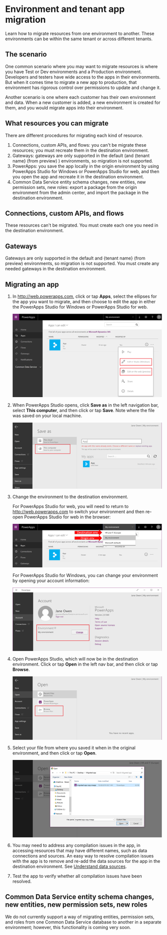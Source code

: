<properties
	pageTitle="How to migrate PowerApps between environments and tenants | Microsoft PowerApps"
	description="How to migrate apps among environments and tenants"
	services=""
	suite="powerapps"
	documentationCenter="na"
	authors="RickSaling"
	manager="anneta"
	editor=""
	tags=""/>

<tags
   ms.service="powerapps"
   ms.devlang="na"
   ms.topic="article"
   ms.tgt_pltfrm="na"
   ms.workload="na"
   ms.date="10/30/2016"
   ms.author="ricksal;jamesol"/>

# Environment and tenant app migration
Learn how to migrate resources from one environment to another. These environments can be within the same tenant or across different tenants.

## The scenario
One common scenario where you may want to migrate resources is where you have Test or Dev environments and a Production environment. Developers and testers have wide access to the apps in their environments. But when it comes time to migrate a new app to production, that environment has rigorous control over permissions to update and change it.

Another scenario is one where each customer has their own environment and data. When a new customer is added, a new environment is created for them, and you would migrate apps into their environment.

## What resources you can migrate

There are different procedures for migrating each kind of resource.

1.	Connections, custom APIs, and flows: you can't be migrate these resources; you must recreate them in the destination environment.
2.  Gateways: gateways are only supported in the default (and {tenant name} (from preview) ) environments, so migration is not supported.
3.  PowerApps: you save the app locally in the origin environment by using PowerApps Studio for Windows or PowerApps Studio for web, and then you open the app and recreate it in the destination environment.
4.  Common Data Service entity schema changes, new entities, new permission sets, new roles: export a package from the origin environment from the admin center, and import the package in the destination environment.

##  Connections, custom APIs, and flows

These resources can't be migrated. You must create each one you need in the destination environment.

## Gateways

Gateways are only supported in the default and {tenant name} (from preview)  environments, so migration is not supported. You must create any needed gateways in the destination environment.

## Migrating an app

1. In http://web.powerapps.com, click or tap **Apps**, select the ellipses for the app you want to migrate, and then choose to edit the app in either the PowerApps Studio for Windows or PowerApps Studio for web.

	![](./media/environment-and-tenant-migration/select-app.png)

2. When PowerApps Studio opens, click **Save as** in the left navigation bar, select **This computer**, and then click or tap **Save**. Note where the file was saved on your local machine.

	![](./media/environment-and-tenant-migration/select-this-computer.png)

3. Change the environment to the destination environment.

	For PowerApps Studio for web, you will need to return to http://web.powerapps.com to switch your environment and then re-open PowerApps Studio for web in the browser:

	![](./media/environment-and-tenant-migration/select-new-env.png)

	For PowerApps Studio for Windows, you can change your environment by opening your account information:

	![](./media/environment-and-tenant-migration/select-new-env-studio.png)

4. Open PowerApps Studio, which will now be in the destination environment. Click or tap **Open** in the left nav bar, and then click or tap **Browse**.

	![](./media/environment-and-tenant-migration/open-app-updated.png)

5. Select your file from where you saved it when in the original environment, and then click or tap **Open**.

	![](./media/environment-and-tenant-migration/save-new-app-updated.png)

6. You may need to address any compilation issues in the app, in accessing resources that may have different names, such as data connections and sources. An easy way to resolve compilation issues with the app is to remove and re-add the data sources for the app in the destination environment. See [Understand data sources](working-with-data-sources.md).
7. Test the app to verify whether all compilation issues have been resolved.

## Common Data Service entity schema changes, new entities, new permission sets, new roles
We do not currently support a way of migrating entities, permission sets, and roles from one Common Data Service database to another in a separate environment; however, this functionality is coming very soon.
